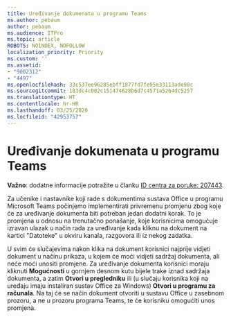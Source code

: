 ```yaml
---
title: Uređivanje dokumenata u programu Teams
ms.author: pebaum
author: pebaum
ms.audience: ITPro
ms.topic: article
ROBOTS: NOINDEX, NOFOLLOW
localization_priority: Priority
ms.custom: ''
ms.assetid:
- "9002312"
- "4497"
ms.openlocfilehash: 33c537ee96285ebff1877fd7fe95e33113ade98c
ms.sourcegitcommit: 183dc4c002c151474628b6d7c4571a5264dc5257
ms.translationtype: HT
ms.contentlocale: hr-HR
ms.lasthandoff: 03/25/2020
ms.locfileid: "42953757"
---
```

# <a name="editing-documents-in-teams"></a>Uređivanje dokumenata u programu Teams

**Važno**: dodatne informacije potražite u članku [ID centra za poruke: 207443](https://admin.microsoft.com/Adminportal/Home?source=applauncher#MessageCenter?id=MC207443). 

Za učenike i nastavnike koji rade s dokumentima sustava Office u programu Microsoft Teams počinjemo implementirati privremenu promjenu zbog koje će za uređivanje dokumenta biti potreban jedan dodatni korak. To je promjena u odnosu na trenutačno ponašanje, koje korisnicima omogućuje izravan ulazak u način rada za uređivanje kada kliknu na dokument na kartici "Datoteke" u okviru kanala, razgovora ili iz nekog zadatka.

U svim će slučajevima nakon klika na dokument korisnici najprije vidjeti dokument u načinu prikaza, u kojem će moći vidjeti sadržaj dokumenta, ali neće moći unositi promjene. Za uređivanje dokumenta korisnici moraju kliknuti **Mogućnosti** u gornjem desnom kutu bijele trake iznad sadržaja dokumenta, a zatim **Otvori u pregledniku** ili (u slučaju korisnika koji na uređaju imaju instaliran sustav Office za Windows) **Otvori u programu za računala**. Na taj će se način dokument otvoriti u sustavu Office u zasebnom prozoru, a ne u prozoru programa Teams, te će korisniku omogućiti unos promjena.
